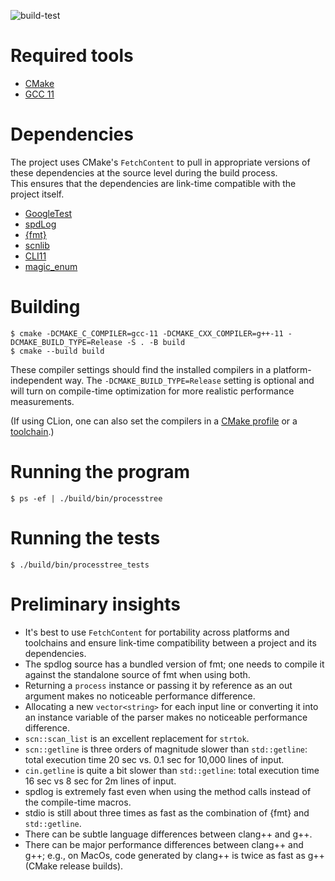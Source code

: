 ![build-test](https://github.com/LoyolaChicagoCode/processtree-cpp/actions/workflows/cmake.yaml/badge.svg)

# Required tools

- [CMake](https://cmake.org/)
- [GCC 11](https://gcc.gnu.org/)

# Dependencies

The project uses CMake's `FetchContent` to pull in appropriate versions of these dependencies at the source level during the build process.  
This ensures that the dependencies are link-time compatible with the project itself.

- [GoogleTest](https://google.github.io/googletest)
- [spdLog](https://spdlog.docsforge.com)
- [{fmt}](https://fmt.dev)
- [scnlib](https://scnlib.readthedocs.io)
- [CLI11](https://github.com/CLIUtils/CLI11)
- [magic_enum](https://github.com/Neargye/magic_enum)

# Building

```
$ cmake -DCMAKE_C_COMPILER=gcc-11 -DCMAKE_CXX_COMPILER=g++-11 -DCMAKE_BUILD_TYPE=Release -S . -B build
$ cmake --build build
```

These compiler settings should find the installed compilers in a platform-independent way.
The `-DCMAKE_BUILD_TYPE=Release` setting is optional and will turn on compile-time optimization for more realistic performance measurements.

(If using CLion, one can also set the compilers in a [CMake profile](https://www.jetbrains.com/help/clion/cmake-profile.html) or a [toolchain](https://www.jetbrains.com/help/clion/how-to-create-toolchain-in-clion.html).)

# Running the program

```
$ ps -ef | ./build/bin/processtree
```

# Running the tests

```
$ ./build/bin/processtree_tests
```

# Preliminary insights

- It's best to use `FetchContent` for portability across platforms and toolchains and ensure link-time compatibility between a project and its dependencies.
- The spdlog source has a bundled version of fmt; one needs to compile it against the standalone source of fmt when using both.
- Returning a `process` instance or passing it by reference as an out argument makes no noticeable performance difference.
- Allocating a new `vector<string>` for each input line or converting it into an instance variable of the parser makes no noticeable performance difference.
- `scn::scan_list` is an excellent replacement for `strtok`.
- `scn::getline` is three orders of magnitude slower than `std::getline`: total execution time 20 sec vs. 0.1 sec for 10,000 lines of input.  
- `cin.getline` is quite a bit slower than `std::getline`: total execution time 16 sec vs 8 sec for 2m lines of input.
- spdlog is extremely fast even when using the method calls instead of the compile-time macros.
- stdio is still about three times as fast as the combination of {fmt} and `std::getline`.
- There can be subtle language differences between clang++ and g++.
- There can be major performance differences between clang++ and g++; e.g., on MacOs, code generated by clang++ is twice as fast as g++ (CMake release builds). 
